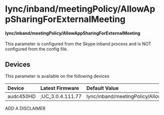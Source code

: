 ﻿---
description: lync/inband/meetingPolicy/AllowAppSharingForExternalMeeting
search:
    keywords: ['lync','inband','meetingPolicy','AllowAppSharingForExternalMeeting']
---

# lync/inband/meetingPolicy/AllowAppSharingForExternalMeeting

#### lync/inband/meetingPolicy/AllowAppSharingForExternalMeeting

This parameter is configured from the Skype inband process and is NOT configured from the config file.



## Devices
This parameter is available on the following devices

| Device | Latest Firmware | Default Value |
|:---|:---|:---|
| audc450HD | ;UC_3.0.4.111.77 | lync/inband/meetingPolicy/AllowAppSharingForExternalMeeting=NONE 

ADD A DISCLAIMER
